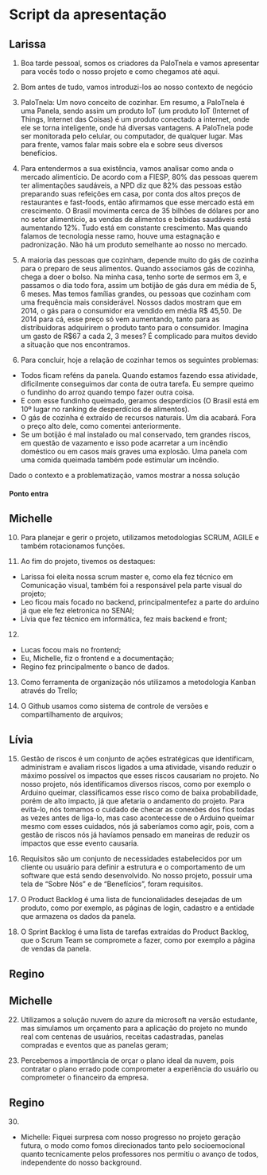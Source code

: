# Script da apresentação

## Larissa 

1. Boa tarde pessoal, somos os criadores da PaIoTnela e vamos apresentar para vocês todo o nosso projeto e como chegamos até aqui.

2. Bom antes de tudo, vamos introduzi-los ao nosso contexto de negócio

3. PaIoTnela: Um novo conceito de cozinhar. Em resumo, a PaIoTnela é uma Panela, sendo assim um produto IoT (um produto IoT (Internet of Things, Internet das Coisas) é um produto conectado a internet, onde ele se torna inteligente, onde há diversas vantagens. A PaIoTnela pode ser monitorada pelo celular, ou computador, de qualquer lugar. Mas para frente, vamos falar mais sobre ela e sobre seus diversos benefícios.

4. Para entendermos a sua existência, vamos analisar como anda o mercado alimentício. De acordo com a FIESP, 80% das pessoas querem ter alimentações saudáveis, a NPD diz que 82% das pessoas estão preparando suas refeições em casa, por conta dos altos preços de restaurantes e fast-foods, então afirmamos que esse mercado está em crescimento. O Brasil movimenta cerca de 35 bilhões de dólares por ano no setor alimentício, as vendas de alimentos e bebidas saudáveis está aumentando 12%. Tudo está em constante crescimento. 
Mas quando falamos de tecnologia nesse ramo, houve uma estagnação e padronização. Não há um produto semelhante ao nosso no mercado. 

5. A maioria das pessoas que cozinham, depende muito do gás de cozinha para o preparo de seus alimentos. Quando associamos gás de cozinha, chega a doer o bolso. Na minha casa, tenho sorte de sermos em 3, e passamos o dia todo fora, assim um botijão de gás dura em média de 5, 6 meses. Mas temos famílias grandes, ou pessoas que cozinham com uma frequência mais considerável. Nossos dados mostram que em 2014, o gás para o consumidor era vendido em média R$ 45,50. De 2014 para cá, esse preço só vem aumentando, tanto para as distribuidoras adquirirem o produto tanto para o consumidor. Imagina um gasto de R$67 a cada 2, 3 meses? É complicado para muitos devido a situação que nos encontramos. 

6. Para concluir, hoje a relação de cozinhar temos os seguintes problemas:

- Todos ficam reféns da panela. Quando estamos fazendo essa atividade, dificilmente conseguimos dar conta de outra tarefa. Eu sempre queimo o fundinho do arroz quando tempo fazer outra coisa. 
- E com esse fundinho queimado, geramos desperdícios (O Brasil está em 10º lugar no ranking de desperdícios de alimentos).
- O gás de cozinha é extraído de recursos naturais. Um dia acabará. Fora o preço alto dele, como comentei anteriormente. 
- Se um botijão é mal instalado ou mal conservado, tem grandes riscos, em questão de vazamento e isso pode acarretar a um incêndio doméstico ou em casos mais graves uma explosão. Uma panela com uma comida queimada também pode estimular um incêndio. 

Dado o contexto e a problematização, vamos mostrar a nossa solução

#### Ponto entra

## Michelle

10. Para planejar e gerir o projeto, utilizamos metodologias SCRUM, AGILE e também rotacionamos funções.

11. Ao fim do projeto, tivemos os destaques:
- Larissa foi eleita nossa scrum master e, como ela fez técnico em Comunicação visual, também foi a responsável pela parte visual do projeto;
- Leo ficou mais focado no backend, principalmentefez a parte do arduino já que ele fez eletronica no SENAI;
- Lívia que fez técnico em informática, fez mais backend e front;


12. 
- Lucas focou mais no frontend;
- Eu, Michelle, fiz o frontend e a documentação;
- Regino fez principalmente o banco de dados.

13. Como ferramenta de organização nós utilizamos a metodologia Kanban através do Trello;

14. O Github usamos como sistema de controle de versões e compartilhamento de arquivos;


## Lívia 

15. Gestão de riscos é um conjunto de ações estratégicas que identificam, administram e avaliam riscos ligados a uma atividade, visando reduzir o máximo possível os impactos que esses riscos causariam no projeto. No nosso projeto, nós identificamos diversos riscos, como por exemplo o Arduino queimar, classificamos esse risco como de baixa probabilidade, porém de alto impacto, já que afetaria o andamento do projeto. Para evita-lo, nós tomamos o cuidado de checar as conexões dos fios todas as vezes antes de liga-lo, mas caso acontecesse de o Arduino queimar mesmo com esses cuidados, nós já saberíamos como agir, pois, com a gestão de riscos nós já havíamos pensado em maneiras de reduzir os impactos que esse evento causaria. 

16. Requisitos são um conjunto de necessidades estabelecidos por um cliente ou usuário para definir a estrutura e o comportamento de um software que está sendo desenvolvido. No nosso projeto, possuir uma tela de “Sobre Nós” e de “Benefícios”, foram requisitos. 

17. O Product Backlog é uma lista de funcionalidades desejadas de um produto, como por exemplo, as páginas de login, cadastro e a entidade que armazena os dados da panela. 

18. O Sprint Backlog é uma lista de tarefas extraídas do Product Backlog, que o Scrum Team se compromete a fazer, como por exemplo a página de vendas da panela.  

## Regino

## Michelle

22. Utilizamos a solução nuvem do azure da microsoft na versão estudante, mas simulamos um orçamento para a aplicação do projeto no mundo real com centenas de usuários, receitas cadastradas, panelas compradas e eventos que as panelas geram;

23. Percebemos a importância de orçar o plano ideal da nuvem, pois contratar o plano errado pode comprometer a experiência do usuário ou comprometer o financeiro da empresa.

## Regino

30. 
- Michelle: Fiquei surpresa com nosso progresso no projeto geração futura, o modo como fomos direcionados tanto pelo socioemocional quanto tecnicamente pelos professores nos permitiu o avanço de todos, independente do nosso background.